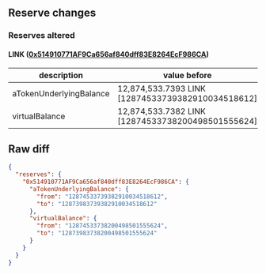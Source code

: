 ## Reserve changes

### Reserves altered

#### LINK ([0x514910771AF9Ca656af840dff83E8264EcF986CA](https://etherscan.io/address/0x514910771AF9Ca656af840dff83E8264EcF986CA))

| description | value before | value after |
| --- | --- | --- |
| aTokenUnderlyingBalance | 12,874,533.7393 LINK [12874533739382910034518612] | 12,873,983.7393 LINK [12873983739382910034518612] |
| virtualBalance | 12,874,533.7382 LINK [12874533738200498501555624] | 12,873,983.7382 LINK [12873983738200498501555624] |


## Raw diff

```json
{
  "reserves": {
    "0x514910771AF9Ca656af840dff83E8264EcF986CA": {
      "aTokenUnderlyingBalance": {
        "from": "12874533739382910034518612",
        "to": "12873983739382910034518612"
      },
      "virtualBalance": {
        "from": "12874533738200498501555624",
        "to": "12873983738200498501555624"
      }
    }
  }
}
```